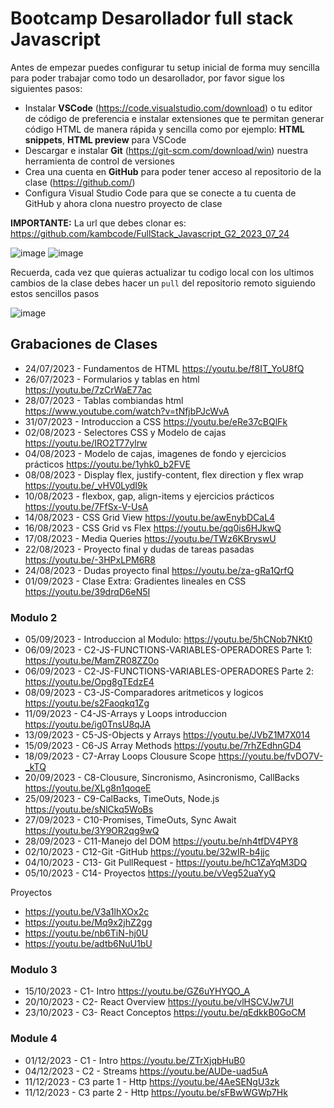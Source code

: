 # Bootcamp Desarollador full stack Javascript

Antes de empezar puedes configurar tu setup inicial de forma muy sencilla para poder trabajar como todo un desarollador, por favor sigue los siguientes pasos:

- Instalar **VSCode** (https://code.visualstudio.com/download) o tu editor de código de preferencia e instalar extensiones que te permitan generar código HTML de manera rápida y sencilla como por ejemplo: **HTML snippets**, **HTML preview** para VSCode
- Descargar e instalar **Git** (https://git-scm.com/download/win) nuestra herramienta de control de versiones
- Crea una cuenta en **GitHub** para poder tener acceso al repositorio de la clase (https://github.com/)
- Configura Visual Studio Code para que se conecte a tu cuenta de GitHub y ahora clona nuestro proyecto de clase

**IMPORTANTE:** La url que debes clonar es: https://github.com/kambcode/FullStack_Javascript_G2_2023_07_24

![image](https://github.com/KamiloMontoya/kambcode_g1/assets/11945476/e1ae4282-8cee-403b-9f66-7fb9af62241d)
![image](https://github.com/KamiloMontoya/kambcode_g1/assets/11945476/ca0ce2ad-72ec-431d-b3e1-55b84c64ec13)

Recuerda, cada vez que quieras actualizar tu codigo local con los ultimos cambios de la clase debes hacer un `pull` del repositorio remoto siguiendo estos sencillos pasos

![image](https://github.com/KamiloMontoya/kambcode_g1/assets/11945476/8d8f7da6-aa4c-4d67-9dec-59cd360bda0f)

## Grabaciones de Clases

- 24/07/2023 - Fundamentos de HTML https://youtu.be/f8IT_YoU8fQ
- 26/07/2023 - Formularios y tablas en html https://youtu.be/7zCrWaE77ac
- 28/07/2023 - Tablas combiandas html https://www.youtube.com/watch?v=tNfjbPJcWvA
- 31/07/2023 - Introduccion a CSS https://youtu.be/eRe37cBQlFk
- 02/08/2023 - Selectores CSS y Modelo de cajas https://youtu.be/IRO2T77ylrw
- 04/08/2023 - Modelo de cajas, imagenes de fondo y ejercicios prácticos https://youtu.be/1yhk0_b2FVE
- 08/08/2023 - Display flex, justify-content, flex direction y flex wrap https://youtu.be/_vHV0LydI9k
- 10/08/2023 - flexbox, gap, align-items y ejercicios prácticos https://youtu.be/7FfSx-V-UsA
- 14/08/2023 - CSS Grid View https://youtu.be/awEnybDCaL4
- 16/08/2023 - CSS Grid vs Flex https://youtu.be/qq0is6HJkwQ
- 17/08/2023 - Media Queries https://youtu.be/TWz6KBryswU
- 22/08/2023 - Proyecto final y dudas de tareas pasadas https://youtu.be/-3HPxLPM6R8
- 24/08/2023 - Dudas proyecto final https://youtu.be/za-gRa1QrfQ
- 01/09/2023 - Clase Extra: Gradientes lineales en CSS https://youtu.be/39drqD6eN5I

### Modulo 2

- 05/09/2023 - Introduccion al Modulo: https://youtu.be/5hCNob7NKt0
- 06/09/2023 - C2-JS-FUNCTIONS-VARIABLES-OPERADORES Parte 1: https://youtu.be/MamZR08ZZ0o
- 06/09/2023 - C2-JS-FUNCTIONS-VARIABLES-OPERADORES Parte 2: https://youtu.be/Opg8gTEdzE4
- 08/09/2023 - C3-JS-Comparadores aritmeticos y logicos https://youtu.be/s2Faoqkq1Zg
- 11/09/2023 - C4-JS-Arrays y Loops introduccion https://youtu.be/ig0TnsU8qJA
- 13/09/2023 - C5-JS-Objects y Arrays https://youtu.be/JVbZ1M7X014
- 15/09/2023 - C6-JS Array Methods https://youtu.be/7rhZEdhnGD4
- 18/09/2023 - C7-Array Loops Clousure Scope https://youtu.be/fvDO7V-_kTQ
- 20/09/2023 - C8-Clousure, Sincronismo, Asincronismo, CallBacks https://youtu.be/XLg8n1qoqeE
- 25/09/2023 - C9-CalBacks, TimeOuts, Node.js https://youtu.be/sNlCkq5WoBs
- 27/09/2023 - C10-Promises, TimeOuts, Sync Await https://youtu.be/3Y9OR2qg9wQ
- 28/09/2023 - C11-Manejo del DOM https://youtu.be/nh4tfDV4PY8
- 02/10/2023 - C12-Git -GitHub https://youtu.be/32wIR-b4jjc
- 04/10/2023 - C13- Git PullRequest - https://youtu.be/hC1ZaYqM3DQ
- 05/10/2023 - C14- Proyectos https://youtu.be/vVeg52uaYyQ

Proyectos

- https://youtu.be/V3a1lhXOx2c
- https://youtu.be/Mq9x2jhZ2gg
- https://youtu.be/nb6TiN-hj0U
- https://youtu.be/adtb6NuU1bU

### Modulo 3

- 15/10/2023 - C1- Intro https://youtu.be/GZ6uYHYQO_A
- 20/10/2023 - C2- React Overview https://youtu.be/vlHSCVJw7UI
- 23/10/2023 - C3- React Conceptos https://youtu.be/qEdkkB0GoCM

### Module 4

- 01/12/2023 - C1 - Intro https://youtu.be/ZTrXjqbHuB0
- 04/12/2023 - C2 - Streams https://youtu.be/AUDe-uad5uA
- 11/12/2023 - C3 parte 1 - Http https://youtu.be/4AeSENgU3zk
- 11/12/2023 - C3 parte 2 - Http https://youtu.be/sFBwWGWp7Hk
